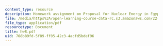 ```yaml
---
content_type: resource
description: Homework assignment on Proposal for Nuclear Energy in Egypt.
file: /media/https%3A/open-learning-course-data-rc.s3.amazonaws.com/22-39-integration-of-reactor-design-operations-and-safety-fall-2006/768b89fd5f89ff0542c34acfd5bdef96_hw8.pdf
file_type: application/pdf
resourcetype: Document
title: hw8.pdf
uid: 768b89fd-5f89-ff05-42c3-4acfd5bdef96
---
```

